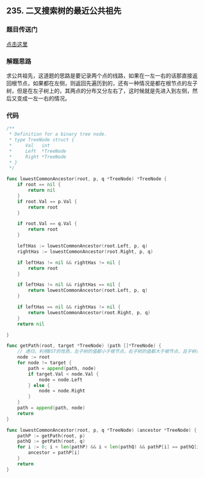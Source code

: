 ## 235. 二叉搜索树的最近公共祖先

### 题目传送门

[点击这里](https://leetcode.cn/problems/lowest-common-ancestor-of-a-binary-search-tree/)

### 解题思路

求公共祖先，这道题的思路是要记录两个点的线路，如果在一左一右的话那直接返回根节点，如果都在左侧，则返回先遍历到的，还有一种情况是都在根节点的左子树，但是在左子树上的，其两点的分布又分左右了，这时候就是先进入到左侧，然后又变成一左一右的情况。

### 代码

```go
/**
 * Definition for a binary tree node.
 * type TreeNode struct {
 *     Val   int
 *     Left  *TreeNode
 *     Right *TreeNode
 * }
 */

func lowestCommonAncestor(root, p, q *TreeNode) *TreeNode {
	if root == nil {
		return nil
	}
	if root.Val == p.Val {
		return root
	}

	if root.Val == q.Val {
		return root
	}

	leftHas := lowestCommonAncestor(root.Left, p, q)
	rightHas := lowestCommonAncestor(root.Right, p, q)

	if leftHas != nil && rightHas != nil {
		return root
	}

	if leftHas != nil && rightHas == nil {
		return lowestCommonAncestor(root.Left, p, q)
	}

	if leftHas == nil && rightHas != nil {
		return lowestCommonAncestor(root.Right, p, q)
	}
	return nil

}
```

```go
func getPath(root, target *TreeNode) (path []*TreeNode) {
    // 递归，利用BST的性质，左子树的值都小于根节点，右子树的值都大于根节点，且子树也满足该规则
    node := root
    for node != target {
        path = append(path, node)
        if target.Val < node.Val {
            node = node.Left
        } else {
            node = node.Right
        }
    }
    path = append(path, node)
    return
}

func lowestCommonAncestor(root, p, q *TreeNode) (ancestor *TreeNode) {
    pathP := getPath(root, p)
    pathQ := getPath(root, q)
    for i := 0; i < len(pathP) && i < len(pathQ) && pathP[i] == pathQ[i]; i++ {
        ancestor = pathP[i]
    }
    return
}


```